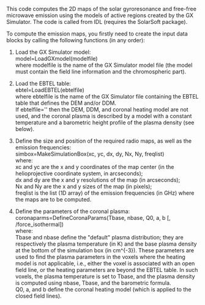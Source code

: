 This code computes the 2D maps of the solar gyroresonance and free-free microwave emission using the models of active regions created by the GX Simulator. The code is called from IDL (requires the SolarSoft package).

To compute the emission maps, you firstly need to create the input data blocks by calling the following functions (in any order):

1. Load the GX Simulator model:<br/>
   model=LoadGXmodel(modelfile)<br/>
   where modelfile is the name of the GX Simulator model file (the model must contain the field line information and the chromospheric part).
   
2. Load the EBTEL table:<br/>
   ebtel=LoadEBTEL(ebtelfile)<br/>
   where ebtelfile is the name of the GX Simulator file containing the EBTEL table that defines the DEM and/or DDM.<br/> 
   If ebtelfile='' then the DEM, DDM, and coronal heating model are not used, and the coronal plasma is described by a model with a constant temperature and a barometric height profile of the plasma density (see below).

3. Define the size and position of the required radio maps, as well as the emission frequencies:<br/>
   simbox=MakeSimulationBox(xc, yc, dx, dy, Nx, Ny, freqlist)<br/>
   where:<br/>
   xc and yc are the x and y coordinates of the map center (in the helioprojective coordinate system, in arcseconds);<br/>
   dx and dy are the x and y resolutions of the map (in arcseconds);<br/>
   Nx and Ny are the x and y sizes of the map (in pixels);<br/>
   freqlist is the list (1D array) of the emission frequencies (in GHz) where the maps are to be computed.
   
4. Define the parameters of the coronal plasma:<br/>
   coronaparms=DefineCoronaParams(Tbase, nbase, Q0, a, b [, /force_isothermal])<br/>
   where:<br/>
   Tbase and nbase define the "default" plasma distribution; they are respectively the plasma temperature (in K) and the base plasma density at the bottom of the simulation box (in cm^{-3}). These parameters are used to find the plasma parameters in the voxels where the heating model is not applicable, i.e., either the voxel is associated with an open field line, or the heating parameters are beyond the EBTEL table. In such voxels, the plasma temperature is set to Tbase, and the plasma density is computed using nbase, Tbase, and the barometric formula.<br/>
   Q0, a, and b define the coronal heating model (which is applied to the closed field lines).
